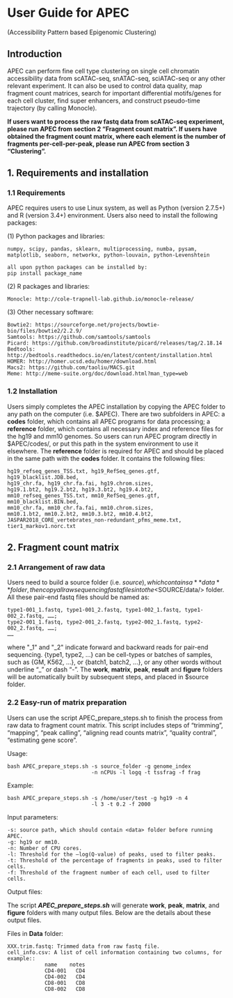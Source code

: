 # User Guide for APEC

(Accessibility Pattern based Epigenomic Clustering)

## Introduction

APEC can perform fine cell type clustering on single cell chromatin accessibility data from scATAC-seq, snATAC-seq, sciATAC-seq or any other relevant experiment. It can also be used to control data quality, map fragment count matrices, search for important differential motifs/genes for each cell cluster, find super enhancers, and construct pseudo-time trajectory (by calling Monocle).

**If users want to process the raw fastq data from scATAC-seq experiment, please run APEC from section 2 “Fragment count matrix”. If users have obtained the fragment count matrix, where each element is the number of fragments per-cell-per-peak, please run APEC from section 3 “Clustering”.**

## 1.	Requirements and installation

### 1.1	Requirements

APEC requires users to use Linux system, as well as Python (version 2.7.5+) and R (version 3.4+) environment. Users also need to install the following packages:

(1)	Python packages and libraries: 

    numpy, scipy, pandas, sklearn, multiprocessing, numba, pysam,
    matplotlib, seaborn, networkx, python-louvain, python-Levenshtein
    
    all upon python packages can be installed by: 
    pip install package_name

(2)	R packages and libraries: 

    Monocle: http://cole-trapnell-lab.github.io/monocle-release/

(3)	Other necessary software:

    Bowtie2: https://sourceforge.net/projects/bowtie-bio/files/bowtie2/2.2.9/
    Samtools: https://github.com/samtools/samtools
    Picard: https://github.com/broadinstitute/picard/releases/tag/2.18.14
    Bedtools: http://bedtools.readthedocs.io/en/latest/content/installation.html
    HOMER: http://homer.ucsd.edu/homer/download.html
    Macs2: https://github.com/taoliu/MACS.git
    Meme: http://meme-suite.org/doc/download.html?man_type=web
  
### 1.2	Installation
Users simply completes the APEC installation by copying the APEC folder to any path on the computer (i.e. $APEC). There are two subfolders in APEC: a **codes** folder, which contains all APEC programs for data processing; a **reference** folder, which contains all necessary index and reference files for the hg19 and mm10 genomes. So users can run APEC program directly in $APEC/codes/, or put this path in the system environment to use it elsewhere. The **reference** folder is required for APEC and should be placed in the same path with the **codes** folder. It contains the following files:
 
    hg19_refseq_genes_TSS.txt, hg19_RefSeq_genes.gtf, hg19_blacklist.JDB.bed,
    hg19_chr.fa, hg19_chr.fa.fai, hg19.chrom.sizes,
    hg19.1.bt2, hg19.2.bt2, hg19.3.bt2, hg19.4.bt2,
    mm10_refseq_genes_TSS.txt, mm10_RefSeq_genes.gtf, mm10_blacklist.BIN.bed,
    mm10_chr.fa, mm10_chr.fa.fai, mm10.chrom.sizes,
    mm10.1.bt2, mm10.2.bt2, mm10.3.bt2, mm10.4.bt2,
    JASPAR2018_CORE_vertebrates_non-redundant_pfms_meme.txt, tier1_markov1.norc.txt

## 2.	Fragment count matrix

### 2.1	Arrangement of raw data

Users need to build a source folder (i.e. $source), which contains a **data** folder, then copy all raw sequencing fastq files into the <$SOURCE/data/> folder. All these pair-end fastq files should be named as:
 
    type1-001_1.fastq, type1-001_2.fastq, type1-002_1.fastq, type1-002_2.fastq, ……;
    type2-001_1.fastq, type2-001_2.fastq, type2-002_1.fastq, type2-002_2.fastq, ……;
    ……

where "\_1" and "\_2" indicate forward and backward reads for pair-end sequencing. {type1, type2, ...} can be cell-types or batches of samples, such as {GM, K562, ...}, or {batch1, batch2, ...}, or any other words without underline “_” or dash “-”.
The **work**, **matrix**, **peak**, **result** and **figure** folders will be automatically built by subsequent steps, and placed in $source folder.
 
### 2.2	Easy-run of matrix preparation

Users can use the script APEC_prepare_steps.sh to finish the process from raw data to fragment count matrix.  This script includes steps of “trimming”, “mapping”, “peak calling”, “aligning read counts matrix”, “quality contral”, “estimating gene score”.

Usage: 

    bash APEC_prepare_steps.sh -s source_folder -g genome_index
                               -n nCPUs -l logq -t tssfrag -f frag

Example:

    bash APEC_prepare_steps.sh -s /home/user/test -g hg19 -n 4 
                               -l 3 -t 0.2 -f 2000
Input parameters:

    -s: source path, which should contain <data> folder before running APEC.
    -g: hg19 or mm10.
    -n: Number of CPU cores.
    -l: Threshold for the –log(Q-value) of peaks, used to filter peaks.
    -t: Threshold of the percentage of fragments in peaks, used to filter cells.
    -f: Threshold of the fragment number of each cell, used to filter cells.
Output files:

The script ***APEC_prepare_steps.sh*** will generate **work**, **peak**, **matrix**, and **figure** folders with many output files. Below are the details about these output files.

Files in **Data** folder:
 
    XXX.trim.fastq: Trimmed data from raw fastq file. 
    cell_info.csv: A list of cell information containing two columns, for example::
                name    notes
                CD4-001   CD4
                CD4-002   CD4
                CD8-001   CD8
                CD8-002   CD8

